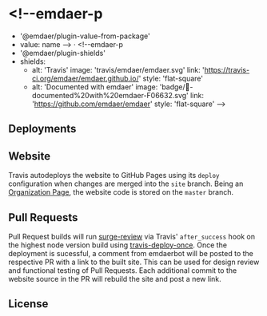 # <!--emdaer-p
  - '@emdaer/plugin-value-from-package'
  - value: name
--> · <!--emdaer-p
  - '@emdaer/plugin-shields'
  - shields:
      - alt: 'Travis'
        image: 'travis/emdaer/emdaer.svg'
        link: 'https://travis-ci.org/emdaer/emdaer.github.io/'
        style: 'flat-square'
      - alt: 'Documented with emdaer'
        image: 'badge/📓-documented%20with%20emdaer-F06632.svg'
        link: 'https://github.com/emdaer/emdaer'
        style: 'flat-square'
-->
<!--emdaer-p
  - '@emdaer/plugin-value-from-package'
  - value: description
-->
## Deployments

## Website
Travis autodeploys the website to GitHub Pages using its `deploy` configuration when changes are merged into the `site` branch. Being an [Organization Page](https://help.github.com/articles/user-organization-and-project-pages/), the website code is stored on the `master` branch.
<!--emdaer-p
  - '@emdaer/plugin-contributors-details-github'
-->

## Pull Requests
Pull Request builds will run [surge-review](https://github.com/cdaringe/surge-review) via Travis' `after_success`  hook on the highest node version build using [travis-deploy-once](https://github.com/semantic-release/travis-deploy-once). Once the deployment is sucessful, a comment from emdaerbot will be posted to the respective PR with a link to the built site. This can be used for design review and functional testing of Pull Requests. Each additional commit to the website source in the PR will rebuild the site and post a new link.

## License
<!--emdaer-p
  - '@emdaer/plugin-license-reference'
-->
<!--emdaer-t
  - '@emdaer/transform-smartypants'
  - options: q
-->

